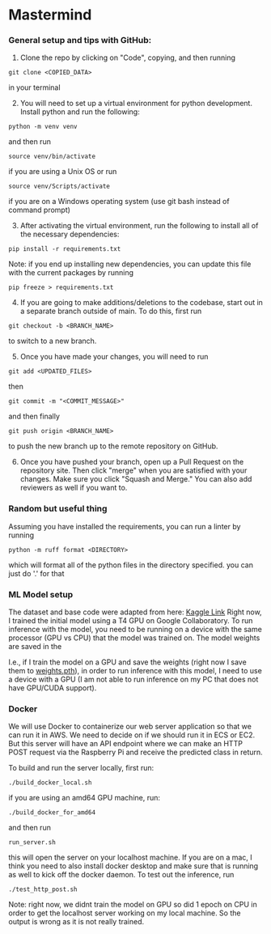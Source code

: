 # Mastermind

### General setup and tips with GitHub:
1. Clone the repo by clicking on "Code", copying, and then running 

`git clone <COPIED_DATA>` 

in your terminal

2. You will need to set up a virtual environment for python development. Install python and run the following: 

`python -m venv venv` 

and then run 

`source venv/bin/activate` 

if you are using a Unix OS or run 

`source venv/Scripts/activate` 

if you are on a Windows operating system (use git bash instead of command prompt)

3. After activating the virtual environment, run the following to install all of the necessary dependencies: 

`pip install -r requirements.txt`

Note: if you end up installing new dependencies, you can update this file with the current packages by running 

`pip freeze > requirements.txt`

4. If you are going to make additions/deletions to the codebase, start out in a separate branch outside of main. To do this, first run 

`git checkout -b <BRANCH_NAME>` 

to switch to a new branch.

5. Once you have made your changes, you will need to run 

`git add <UPDATED_FILES>`

then 

`git commit -m "<COMMIT_MESSAGE>"`

and then finally 

`git push origin <BRANCH_NAME>` 

to push the new branch up to the remote repository on GitHub.

6. Once you have pushed your branch, open up a Pull Request on the repository site. Then click "merge" when you are satisfied with your changes. Make sure you click "Squash and Merge." You can also add reviewers as well if you want to.

### Random but useful thing 
Assuming you have installed the requirements, you can run a linter by running

`python -m ruff format <DIRECTORY>`

which will format all of the python files in the directory specified. you can just do '.' for that

### ML Model setup
The dataset and base code were adapted from here: [Kaggle Link](https://www.kaggle.com/datasets/gpiosenka/cards-image-datasetclassification)
Right now, I trained the initial model using a T4 GPU on Google Collaboratory. To run inference with the model, you need to be running on a device with the same processor (GPU vs CPU) that the model was trained on. The model weights are saved in the 

I.e., if I train the model on a GPU and save the weights (right now I save them to [weights.pth](Mastermind/model/weights.pth)), in order to run inference with this model, I need to use a device with a GPU (I am not able to run inference on my PC that does not have GPU/CUDA support).

### Docker
We will use Docker to containerize our web server application so that we can run it in AWS. We need to decide on if we should run it in ECS or EC2. But this server will have an API endpoint where we can make an HTTP POST request via the Raspberry Pi and receive the predicted class in return.

To build and run the server locally, first run:

`./build_docker_local.sh`

if you are using an amd64 GPU machine, run:

`./build_docker_for_amd64`

and then run 

`run_server.sh`


this will open the server on your localhost machine. If you are on a mac, I think you need to also install docker desktop and make sure that is running as well to kick off the docker daemon. To test out the inference, run 

`./test_http_post.sh`

Note: right now, we didnt train the model on GPU so did 1 epoch on CPU in order to get the localhost server working on my local machine. So the output is wrong as it is not really trained.